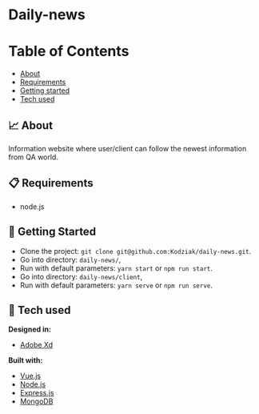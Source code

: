 # Daily-news

# Table of Contents

- [About](#description)
- [Requirements](#requirements)
- [Getting started](#getting-started)
- [Tech used](#tech-used)

<a id="description"></a>

## :chart_with_upwards_trend: About
Information website where user/client can follow the newest information from QA world.

<a id="requirements"></a>

## :clipboard: Requirements
 - node.js
  
<a id="getting-started"></a>

## :hospital: Getting Started
 - Clone the project: `git clone git@github.com:Kodziak/daily-news.git`.
 - Go into directory: `daily-news/`,
 - Run with default parameters: `yarn start` or `npm run start`.
 - Go into directory: `daily-news/client`,
 - Run with default parameters: `yarn serve` or `npm run serve`.

<a id="tech-used"></a>

 ## :wrench: Tech used

<b>Designed in:</b>

- [Adobe Xd](https://www.adobe.com/pl/products/xd.html)

<b>Built with:</b>

- [Vue.js](https://vuejs.org)
- [Node.js](https://nodejs.org/)
- [Express.js](https://expressjs.com)
- [MongoDB](https://www.mongodb.com)
